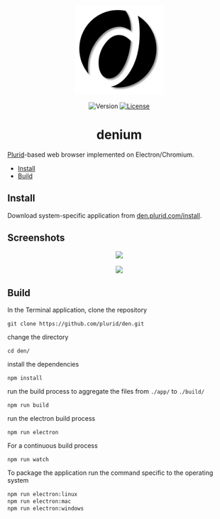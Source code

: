 <p align="center">
    <img src="https://raw.githubusercontent.com/plurid/den/master/about/identity/den-logo.png" height="200px">
</p>



<p align="center">
    <img src="https://img.shields.io/badge/version-0.0.1-blue.svg?colorB=000000&style=for-the-badge" alt="Version">
    <a href="https://github.com/plurid/den/blob/master/LICENSE">
        <img src="https://img.shields.io/badge/license-MIT-blue.svg?colorB=000000&style=for-the-badge" alt="License">
    </a>
</p>



<h1 align="center">
    denium
</h1>

[Plurid](https://github.com/plurid/plurid)-based web browser implemented on Electron/Chromium.



+ [Install](#install)
+ [Build](#build)



## Install

Download system-specific application from [den.plurid.com/install](https://den.plurid.com/install).



## Screenshots

<p align="center">
    <img src="https://github.com/plurid/den/tree/master/implementations/denium/about/screenshots/ss-1.png" width="500px">
</p>

<p align="center">
    <img src="https://github.com/plurid/den/tree/master/implementations/denium/about/screenshots/ss-2.png" width="500px">
</p>



## Build

In the Terminal application, clone the repository

    git clone https://github.com/plurid/den.git

change the directory

    cd den/

install the dependencies

    npm install

run the build process to aggregate the files from `./app/` to `./build/`

    npm run build

run the electron build process

    npm run electron


For a continuous build process

    npm run watch


To package the application run the command specific to the operating system

    npm run electron:linux
    npm run electron:mac
    npm run electron:windows
